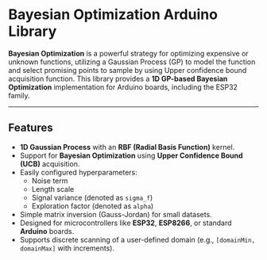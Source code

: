 # Bayesian Optimization Arduino Library

**Bayesian Optimization** is a powerful strategy for optimizing expensive or unknown functions, utilizing a Gaussian Process (GP) to model the function and select promising points to sample by using Upper confidence bound acquisition function. This library provides a **1D GP-based Bayesian Optimization** implementation for Arduino boards, including the ESP32 family.

---

## Features

- **1D Gaussian Process** with an **RBF (Radial Basis Function)** kernel.  
- Support for **Bayesian Optimization** using **Upper Confidence Bound (UCB)** acquisition.  
- Easily configured hyperparameters:  
  - Noise term  
  - Length scale  
  - Signal variance (denoted as `sigma_f`)  
  - Exploration factor (denoted as `alpha`)  
- Simple matrix inversion (Gauss-Jordan) for small datasets.  
- Designed for microcontrollers like **ESP32**, **ESP8266**, or standard **Arduino** boards.  
- Supports discrete scanning of a user-defined domain (e.g., `[domainMin, domainMax]` with increments).
